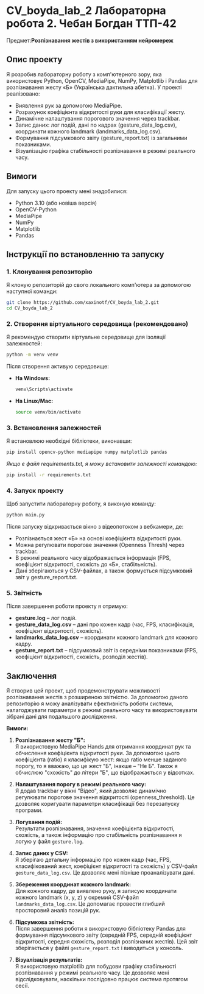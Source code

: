 # CV_boyda_lab_2 **Лабораторна робота 2. Чебан Богдан ТТП-42**

Предмет:**Розпізнавання жестів з використанням нейромереж**

## Опис проекту

Я розробив лабораторну роботу з комп'ютерного зору, яка використовує Python, OpenCV, MediaPipe, NumPy, Matplotlib і Pandas для розпізнавання жесту «Б» (Українська дактильна абетка). У проекті реалізовано:
- Виявлення рук за допомогою MediaPipe.
- Розрахунок коефіцієнта відкритості руки для класифікації жесту.
- Динамічне налаштування порогового значення через trackbar.
- Запис даних: лог подій, дані по кадрах (gesture_data_log.csv), координати кожного landmark (landmarks_data_log.csv).
- Формування підсумкового звіту (gesture_report.txt) із загальними показниками.
- Візуалізацію графіка стабільності розпізнавання в режимі реального часу.

## Вимоги

Для запуску цього проекту мені знадобилися:
- Python 3.10 (або новіша версія)
- OpenCV-Python
- MediaPipe
- NumPy
- Matplotlib
- Pandas

## Інструкції по встановленню та запуску

### 1. Клонування репозиторію

Я клоную репозиторій до свого локального комп'ютера за допомогою наступної команди:

```bash
git clone https://github.com/xaxinotf/CV_boyda_lab_2.git
cd CV_boyda_lab_2
```

### 2. Створення віртуального середовища (рекомендовано)

Я рекомендую створити віртуальне середовище для ізоляції залежностей:

```bash
python -m venv venv
```

Після створення активую середовище:
- **На Windows:**

  ```bash
  venv\Scripts\activate
  ```

- **На Linux/Mac:**

  ```bash
  source venv/bin/activate
  ```

### 3. Встановлення залежностей

Я встановлюю необхідні бібліотеки, виконавши:

```bash
pip install opencv-python mediapipe numpy matplotlib pandas
```

*Якщо є файл requirements.txt, я можу встановити залежності командою:*

```bash
pip install -r requirements.txt
```

### 4. Запуск проекту

Щоб запустити лабораторну роботу, я виконую команду:

```bash
python main.py
```

Після запуску відкривається вікно з відеопотоком з вебкамери, де:
- Розпізнається жест «Б» на основі коефіцієнта відкритості руки.
- Можна регулювати порогове значення (Openness Thresh) через trackbar.
- В режимі реального часу відображається інформація (FPS, коефіцієнт відкритості, схожість до «Б», стабільність).
- Дані зберігаються у CSV-файлах, а також формується підсумковий звіт у gesture_report.txt.

### 5. Звітність

Після завершення роботи проекту я отримую:
- **gesture.log** – лог подій.
- **gesture_data_log.csv** – дані про кожен кадр (час, FPS, класифікація, коефіцієнт відкритості, схожість).
- **landmarks_data_log.csv** – координати кожного landmark для кожного кадру.
- **gesture_report.txt** – підсумковий звіт із середніми показниками (FPS, коефіцієнт відкритості, схожість, розподіл жестів).

## Заключення

Я створив цей проект, щоб продемонструвати можливості розпізнавання жестів з розширеною звітністю. За допомогою даного репозиторію я можу аналізувати ефективність роботи системи, налагоджувати параметри в режимі реального часу та використовувати зібрані дані для подальшого дослідження.



**Вимоги:**

1. **Розпізнавання жесту "Б":**  
   Я використовую MediaPipe Hands для отримання координат рук та обчислення коефіцієнта відкритості руки. За допомогою цього коефіцієнта (ratio) я класифікую жест: якщо ratio менше заданого порогу, то я вважаю, що це жест "Б", інакше – "Не Б". Також я обчислюю "схожість" до літери "Б", що відображається у відсотках.

2. **Налаштування порогу в режимі реального часу:**  
   Я додав trackbar у вікні "Відео", який дозволяє динамічно регулювати порогове значення відкритості (openness_threshold). Це дозволяє коригувати параметри класифікації без перезапуску програми.

3. **Логування подій:**  
   Результати розпізнавання, значення коефіцієнта відкритості, схожість, а також інформацію про стабільність розпізнавання я логую у файл `gesture.log`.

4. **Запис даних у CSV:**  
   Я зберігаю детальну інформацію про кожен кадр (час, FPS, класифікований жест, коефіцієнт відкритості та схожість) у CSV-файл `gesture_data_log.csv`. Це дозволяє мені пізніше проаналізувати дані.

5. **Збереження координат кожного landmark:**  
   Для кожного кадру, де виявлено руку, я записую координати кожного landmark (x, y, z) у окремий CSV-файл `landmarks_data_log.csv`. Це допомагає провести глибший просторовий аналіз позицій рук.

6. **Підсумкова звітність:**  
   Після завершення роботи я використовую бібліотеку Pandas для формування підсумкового звіту (середній FPS, середній коефіцієнт відкритості, середня схожість, розподіл розпізнаних жестів). Цей звіт зберігається у файлі `gesture_report.txt` і виводиться у консоль.

7. **Візуалізація результатів:**  
   Я використовую matplotlib для побудови графіку стабільності розпізнавання у режимі реального часу. Це дозволяє мені відслідковувати, наскільки послідовно працює система протягом сесії.

